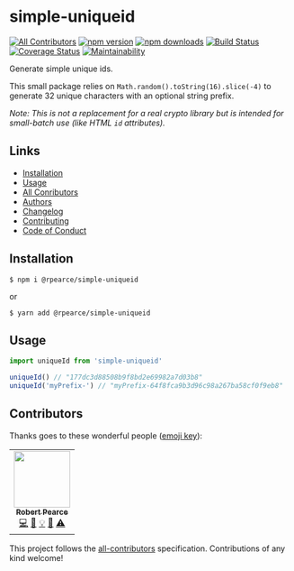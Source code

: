 # simple-uniqueid
[![All Contributors](https://img.shields.io/badge/all_contributors-1-orange.svg?style=flat-square)](#contributors)
[![npm version](https://img.shields.io/npm/v/@rpearce/simple-uniqueid.svg)](https://www.npmjs.com/package/@rpearce/simple-uniqueid) [![npm downloads](https://img.shields.io/npm/dm/@rpearce/simple-uniqueid.svg)](https://www.npmjs.com/package/@rpearce/simple-uniqueid) [![Build Status](https://travis-ci.org/rpearce/simple-uniqueid.svg?branch=master)](https://travis-ci.org/rpearce/simple-uniqueid) [![Coverage Status](https://coveralls.io/repos/github/rpearce/simple-uniqueid/badge.svg?branch=master)](https://coveralls.io/github/rpearce/simple-uniqueid?branch=master) [![Maintainability](https://api.codeclimate.com/v1/badges/8e4debef4b9f0e8acd6e/maintainability)](https://codeclimate.com/github/rpearce/simple-uniqueid/maintainability)

Generate simple unique ids.

This small package relies on `Math.random().toString(16).slice(-4)` to generate
32 unique characters with an optional string prefix.

_Note: This is not a replacement for a real crypto library but is intended for
small-batch use (like HTML `id` attributes)._

## Links
* [Installation](#installation)
* [Usage](#usage)
* [All Conributors](#contributors)
* [Authors](./AUTHORS)
* [Changelog](./CHANGELOG.md)
* [Contributing](./CONTRIBUTING.md)
* [Code of Conduct](./CODE_OF_CONDUCT.md)

## Installation
```
$ npm i @rpearce/simple-uniqueid
```
or
```
$ yarn add @rpearce/simple-uniqueid
```

## Usage

```js
import uniqueId from 'simple-uniqueid'

uniqueId() // "177dc3d88508b9f8bd2e69982a7d03b8"
uniqueId('myPrefix-') // "myPrefix-64f8fca9b3d96c98a267ba58cf0f9eb8"
```

## Contributors

Thanks goes to these wonderful people ([emoji key](https://github.com/kentcdodds/all-contributors#emoji-key)):

<!-- ALL-CONTRIBUTORS-LIST:START - Do not remove or modify this section -->
<!-- prettier-ignore-start -->
<!-- markdownlint-disable -->
<table>
  <tr>
    <td align="center"><a href="https://robertwpearce.com"><img src="https://avatars2.githubusercontent.com/u/592876?v=4" width="100px;" alt=""/><br /><sub><b>Robert Pearce</b></sub></a><br /><a href="https://github.com/rpearce/simple-uniqueid/commits?author=rpearce" title="Code">💻</a> <a href="https://github.com/rpearce/simple-uniqueid/commits?author=rpearce" title="Documentation">📖</a> <a href="#example-rpearce" title="Examples">💡</a> <a href="#ideas-rpearce" title="Ideas, Planning, & Feedback">🤔</a> <a href="https://github.com/rpearce/simple-uniqueid/commits?author=rpearce" title="Tests">⚠️</a></td>
  </tr>
</table>

<!-- markdownlint-enable -->
<!-- prettier-ignore-end -->
<!-- ALL-CONTRIBUTORS-LIST:END -->

This project follows the [all-contributors](https://github.com/kentcdodds/all-contributors) specification. Contributions of any kind welcome!
